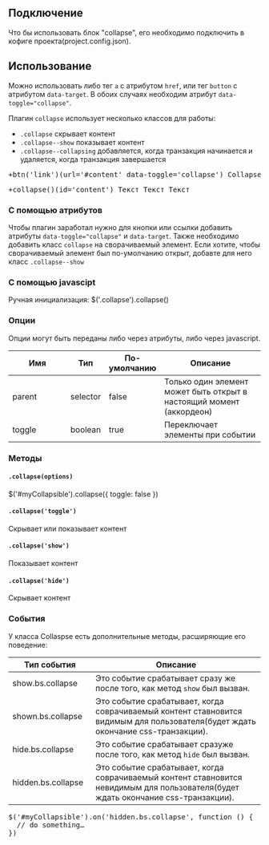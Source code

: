 ## Подключение
Что бы использовать блок "collapse", его необходимо подключить в кофиге проекта(project.config.json).

## Использование
Можно использовать либо тег `a` с атрибутом `href`, или  тег `button` с атрибутом `data-target`. В обоих случаях необходим атрибут `data-toggle="collapse"`.

Плагин  `collapse` использует несколько классов для работы:

- `.collapse` скрывает контент
- `.collapse--show` показывает контент
- `.collapse--collapsing` добавляется, когда транзакция начинается и удаляется, когда транзакция завершается

<pre>
+btn('link')(url='#content' data-toggle='collapse') Collapse
</pre>

<pre>
+collapse()(id='content') Текст Текст Текст
</pre>

### С помощью атрибутов
Чтобы плагин заработал нужно для кнопки или ссылки добавить атрибуты `data-toggle="collapse"` и `data-target`. Также необходимо добавить класс `collapse` на сворачиваемый элемент. Если хотите, чтобы сворачиваемый элемент был по-умолчанию открыт, добавте для него класс `.collapse--show`

### С помощью javascipt

Ручная инициализация:
$('.collapse').collapse()

### Опции
Опции могут быть переданы либо через атрибуты, либо через javascript.

<table class="table table-bordered table-striped table-responsive">
  <thead>
   <tr>
     <th style="width: 100px;">Имя</th>
     <th style="width: 50px;">Тип</th>
     <th style="width: 50px;">По-умолчанию</th>
     <th>Описание</th>
   </tr>
  </thead>
  <tbody>
   <tr>
     <td>parent</td>
     <td>selector</td>
     <td>false</td>
     <td>Только один элемент может быть открыт в настоящий момент (аккордеон)</td>
   </tr>
   <tr>
     <td>toggle</td>
     <td>boolean</td>
     <td>true</td>
     <td>Переключает элементы при событии</td>
   </tr>
  </tbody>
</table>

### Методы

#### `.collapse(options)`

$('#myCollapsible').collapse({
  toggle: false
})

#### `.collapse('toggle')`
Скрывает или показывает контент

#### `.collapse('show')`
Показывает контент

#### `.collapse('hide')`
Скрывает контент

### События
У класса Collaspse есть дополнительные методы, расширяющие его поведение:

<table class="table table-bordered table-striped table-responsive">
  <thead>
   <tr>
     <th style="width: 150px;">Тип события</th>
     <th>Описание</th>
   </tr>
  </thead>
  <tbody>
   <tr>
     <td>show.bs.collapse</td>
     <td>Это событие срабатывает сразу же после того, как метод <code>show</code> был вызван.</td>
   </tr>
   <tr>
     <td>shown.bs.collapse</td>
     <td>Это событие срабатывает, когда соврачиваемый контент ставновится видимым для пользователя(будет ждать окончание css-транзакции).</td>
   </tr>
   <tr>
     <td>hide.bs.collapse</td>
     <td>Это событие срабатывает сразуже после того, как метод <code>hide</code> был вызван.</td>
   </tr>
   <tr>
     <td>hidden.bs.collapse</td>
     <td>Это событие срабатывает, когда соврачиваемый контент ставновится невидимым для пользователя(будет ждать окончание css-транзакции).</td>
   </tr>
  </tbody>
</table>


<pre>
$('#myCollapsible').on('hidden.bs.collapse', function () {
  // do something…
})
</pre>

